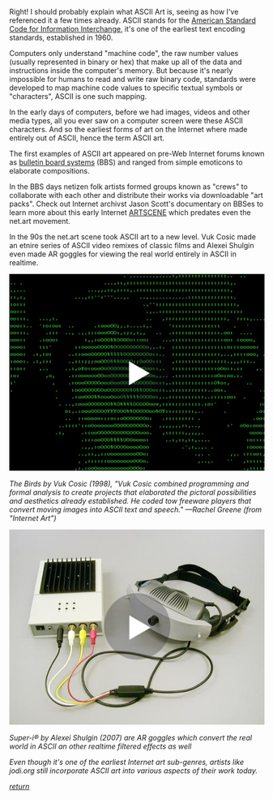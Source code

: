 
Right! I should probably explain what ASCII Art is, seeing as how I've referenced it a few times already. ASCII stands for the <a href="https://en.wikipedia.org/wiki/ASCII" target="_blank">American Standard Code for Information Interchange</a>, it's one of the earliest text encoding standards, established in 1960.

Computers only understand "machine code", the raw number values (usually represented in binary or hex) that make up all of the data and instructions inside the computer's memory. But because it's nearly impossible for humans to read and write raw binary code, standards were developed to map machine code values to specific textual symbols or "characters", ASCII is one such mapping.

In the early days of computers, before we had images, videos and other media types, all you ever saw on a computer screen were these ASCII characters. And so the earliest forms of art on the Internet where made entirely out of ASCII, hence the term ASCII art.

The first examples of ASCII art appeared on pre-Web Internet forums known as <a href="https://en.wikipedia.org/wiki/Bulletin_board_system" target="_blank">bulletin board systems</a> (BBS) and ranged from simple emoticons to elaborate compositions.

In the BBS days netizen folk artists formed groups known as "crews" to collaborate with each other and distribute their works via downloadable "art packs". Check out Internet archivst Jason Scott's documentary on BBSes to learn more about this early Internet <a href="https://www.youtube.com/watch?v=oQrBbm5ZMlo" target="_blank">ARTSCENE</a> which predates even the net.art movement.

In the 90s the net.art scene took ASCII art to a new level. Vuk Cosic made an etnire series of ASCII video remixes of classic films and Alexei Shulgin even made AR goggles for viewing the real world entirely in ASCII in realtime.

[![vuk-cosic-ascii-birds](images/vuk-cosic-birds.png)](https://netnet.studio/api/videos/the-birds-vuk-cosic.mp4)

*The Birds by Vuk Cosic (1998), "Vuk Cosic combined programming and formal analysis to create projects that elaborated the pictoral possibilities and aesthetics already established. He coded tow freeware players that convert moving images into ASCII text and speech." —<i>Rachel Greene (from "Internet Art")*

[![alexei-shulgin-goggles](images/alexei-shulgin-goggles.jpg)](https://netnet.studio/api/videos/alexei-shulgin-ascii-goggles.mp4)

*Super-i® by Alexei Shulgin (2007) are AR goggles which convert the real world in ASCII an other realtime filtered effects as well*

Even though it's one of the earliest Internet art sub-genres, artists like jodi.org still incorporate ASCII art into various aspects of their work today.

[return](README.md)
